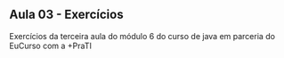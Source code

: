 ## Aula 03 - Exercícios

Exercícios da terceira aula do módulo 6 do curso de java em parceria do EuCurso com a +PraTI
